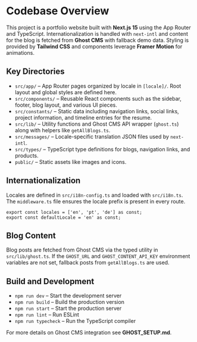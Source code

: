 # Codebase Overview

This project is a portfolio website built with **Next.js 15** using the App Router and TypeScript. Internationalization is handled with `next-intl` and content for the blog is fetched from **Ghost CMS** with fallback demo data. Styling is provided by **Tailwind CSS** and components leverage **Framer Motion** for animations.

## Key Directories

- `src/app/` – App Router pages organized by locale in `[locale]/`. Root layout and global styles are defined here.
- `src/components/` – Reusable React components such as the sidebar, footer, blog layout, and various UI pieces.
- `src/constants/` – Static data including navigation links, social links, project information, and timeline entries for the resume.
- `src/lib/` – Utility functions and Ghost CMS API wrapper (`ghost.ts`) along with helpers like `getAllBlogs.ts`.
- `src/messages/` – Locale-specific translation JSON files used by `next-intl`.
- `src/types/` – TypeScript type definitions for blogs, navigation links, and products.
- `public/` – Static assets like images and icons.

## Internationalization

Locales are defined in `src/i18n-config.ts` and loaded with `src/i18n.ts`. The `middleware.ts` file ensures the locale prefix is present in every route.

```
export const locales = ['en', 'pt', 'de'] as const;
export const defaultLocale = 'en' as const;
```

## Blog Content

Blog posts are fetched from Ghost CMS via the typed utility in `src/lib/ghost.ts`. If the `GHOST_URL` and `GHOST_CONTENT_API_KEY` environment variables are not set, fallback posts from `getAllBlogs.ts` are used.

## Build and Development

- `npm run dev` – Start the development server
- `npm run build` – Build the production version
- `npm run start` – Start the production server
- `npm run lint` – Run ESLint
- `npm run typecheck` – Run the TypeScript compiler

For more details on Ghost CMS integration see **GHOST_SETUP.md**.
